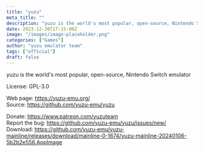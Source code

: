 ```yaml
---
title: "yuzu"
meta_title: ""
description: "yuzu is the world's most popular, open-source, Nintendo Switch emulator"
date: 2023-12-30T17:15:00Z
image: "/images/image-placeholder.png"
categories: ["Games"]
author: "yuzu emulator team"
tags: ["official"]
draft: false
---
```


yuzu is the world's most popular, open-source, Nintendo Switch emulator

License: GPL-3.0

Web page: https://yuzu-emu.org/  
Source: https://github.com/yuzu-emu/yuzu

Donate: https://www.patreon.com/yuzuteam  
Report the bug: https://github.com/yuzu-emu/yuzu/issues/new/  
Download: https://github.com/yuzu-emu/yuzu-mainline/releases/download/mainline-0-1674/yuzu-mainline-20240106-5b2b2e556.AppImage
